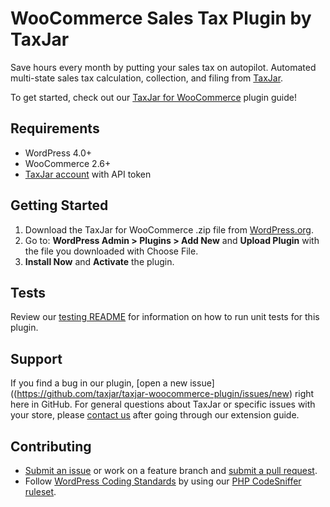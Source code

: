 # WooCommerce Sales Tax Plugin by TaxJar

Save hours every month by putting your sales tax on autopilot. Automated multi-state sales tax calculation, collection, and filing from [TaxJar](https://www.taxjar.com).

To get started, check out our [TaxJar for WooCommerce](https://docs.woocommerce.com/document/taxjar/) plugin guide!

## Requirements

- WordPress 4.0+
- WooCommerce 2.6+
- [TaxJar account](https://app.taxjar.com/api_sign_up) with API token

## Getting Started

1. Download the TaxJar for WooCommerce .zip file from [WordPress.org](https://wordpress.org/plugins/taxjar-simplified-taxes-for-woocommerce/).
2. Go to: **WordPress Admin > Plugins > Add New** and **Upload Plugin** with the file you downloaded with Choose File.
3. **Install Now** and **Activate** the plugin.

## Tests

Review our [testing README](https://github.com/taxjar/taxjar-woocommerce-plugin/blob/master/tests/README.md) for information on how to run unit tests for this plugin.

## Support

If you find a bug in our plugin, [open a new issue]((https://github.com/taxjar/taxjar-woocommerce-plugin/issues/new) right here in GitHub. For general questions about TaxJar or specific issues with your store, please [contact us](http://www.taxjar.com/contact/) after going through our extension guide.

## Contributing

* [Submit an issue](https://github.com/taxjar/taxjar-woocommerce-plugin/issues/new) or work on a feature branch and [submit a pull request](https://github.com/taxjar/taxjar-woocommerce-plugin/compare).
* Follow [WordPress Coding Standards](http://codex.wordpress.org/WordPress_Coding_Standards) by using our [PHP CodeSniffer ruleset](https://github.com/taxjar/taxjar-woocommerce-plugin/blob/master/phpcs.ruleset.xml).
